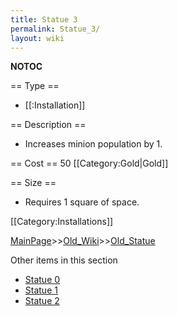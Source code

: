 ```yaml
---
title: Statue 3
permalink: Statue_3/
layout: wiki
---
```

__NOTOC__

== Type ==
* [[:Installation]]

== Description ==
* Increases minion population by 1.

== Cost ==
50 [[Category:Gold|Gold]]

== Size ==
* Requires 1 square of space.

[[Category:Installations]]

[MainPage](/keeperrl_wiki/ "wikilink")>>[Old_Wiki](/keeperrl_wiki/Old_Wiki "wikilink")>>[Old_Statue](/keeperrl_wiki/Old_Statue "wikilink")

Other items in this section
-    [Statue 0](/keeperrl_wiki/Statue_0 "wikilink")
-    [Statue 1](/keeperrl_wiki/Statue_1 "wikilink")
-    [Statue 2](/keeperrl_wiki/Statue_2 "wikilink")
